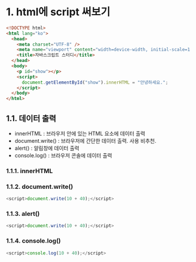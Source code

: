 # 1. html에 script 써보기

```html
<!DOCTYPE html>
<html lang="ko">
  <head>
    <meta charset="UTF-8" />
    <meta name="viewport" content="width=device-width, initial-scale=1.0" />
    <title>자바스크립트 스터디</title>
  </head>
  <body>
    <p id="show"></p>
    <script>
      document.getElementById("show").innerHTML = "안녕하세요.";
    </script>
  </body>
</html>
```

## 1.1. 데이터 출력

- innerHTML : 브라우저 안에 있는 HTML 요소에 데이터 출력
- document.write() : 브라우저에 간단한 데이터 출력. 사용 비추천.
- alert() : 알림창에 데이터 출력
- console.log() : 브라우저 콘솔에 데이터 출력

### 1.1.1. innerHTML

### 1.1.2. document.write()

```js
<script>document.write(10 + 40);</script>
```

### 1.1.3. alert()

```js
<script>document.write(10 + 40);</script>
```

### 1.1.4. console.log()

```js
<script>console.log(10 + 40);</script>
```
